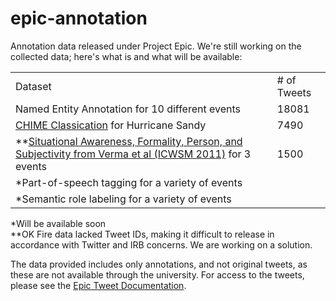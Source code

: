 # epic-annotation
Annotation data released under Project Epic. We're still working on the collected data; here's what is and what will be available:

<table>
  <tr><td>Dataset</td><td># of Tweets</td></tr>
  <tr><td>Named Entity Annotation for 10 different events</td><td>18081</tr>
  <tr><td><a href="http://www.aclweb.org/anthology/W16-6201">CHIME Classication</a> for Hurricane Sandy</td><td>7490</td></tr>
  <tr><td>**<a href="http://www.aaai.org/ocs/index.php/ICWSM/ICWSM11/paper/download/2834/3282">Situational Awareness, Formality, Person, and Subjectivity from Verma et al (ICWSM 2011)</a> for 3 events</td><td>1500</td></tr>
  <tr><td>*Part-of-speech tagging for a variety of events</td><td/></tr>
  <tr><td>*Semantic role labeling for a variety of events</td><td/></tr>
</table>
*Will be available soon<br>
**OK Fire data lacked Tweet IDs, making it difficult to release in accordance with Twitter and IRB concerns. We are working on a solution.

The data provided includes only annotations, and not original tweets, as these are not available through the university. For access to the tweets, please see the <a href="https://github.com/Project-EPIC/epic-annotation/blob/master/Epic%20Tweet%20Documentation.pdf">Epic Tweet Documentation</a>.
